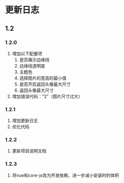 # 更新日志

## 1.2
### 1.2.0
1. 增加以下配置项
   1. 是否展示边缘线
   2. 边缘线透明度
   3. 主题色
   4. 选择图片的宽高的最小值
   5. 是否开启返回头像最大尺寸
   6. 返回头像最大尺寸
2. 增加错误代码：“2”（图片尺寸过大）

### 1.2.1
1. 增加更新日志
2. 优化代码

### 1.2.2
1. 更新项目说明文档

### 1.2.3
1. 将vue和core-js改为开发依赖，进一步减小安装时的体积